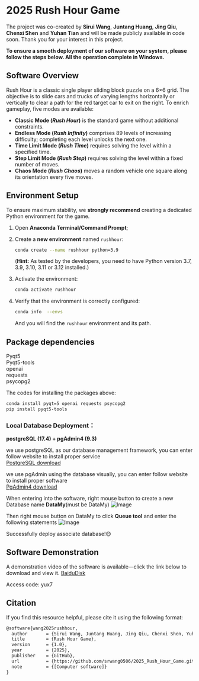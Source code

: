 # **2025 Rush Hour Game**

The project was co-created by **Sirui Wang**, **Juntang Huang**, **Jing Qiu**, **Chenxi Shen** and **Yuhan Tian** and will be made publicly available in code soon. Thank you for your interest in this project.

**To ensure a smooth deployment of our software on your system, please follow the steps below. All the operation complete in Windows.**

## Software Overview

Rush Hour is a classic single player sliding block puzzle on a 6×6 grid. The objective is to slide cars and trucks of varying lengths horizontally or vertically to clear a path for the red target car to exit on the right. To enrich gameplay, five modes are available:

- **Classic Mode (*Rush Hour*)** is the standard game without additional constraints.
- **Endless Mode (*Rush Infinity*)** comprises 89 levels of increasing difficulty; completing each level unlocks the next one.
- **Time Limit Mode (*Rush Time*)** requires solving the level within a specified time.
- **Step Limit Mode (*Rush Step*)** requires solving the level within a fixed number of moves.
- **Chaos Mode (*Rush Chaos*)** moves a random vehicle one square along its orientation every five moves.

## **Environment Setup**

To ensure maximum stability, we **strongly recommend** creating a dedicated Python environment for the game.

1. Open **Anaconda Terminal/Command Prompt**;

2. Create a **new environment** named `rushhour`:

   ```bash
   conda create --name rushhour python=3.9
   ```

   (**Hint:** As tested by the developers, you need to have Python version 3.7, 3.9, 3.10, 3.11 or 3.12 installed.)

3. Activate the environment:

   ```bash
   conda activate rushhour
   ```

4. Verify that the environment is correctly configured:

   ```bash
   conda info  --envs
   ```

   And you will find the `rushhour` environment and its path.

## Package dependencies

Pyqt5<br>
Pyqt5-tools<br>
openai<br>
requests<br>
psycopg2

The codes for installing the packages above:

```bash
conda install pyqt=5 openai requests psycopg2
pip install pyqt5-tools
```

### Local Database Deployment：

**postgreSQL (17.4) + pgAdmin4 (9.3)**

we use postgreSQL as our database management framework, you can enter follow website to install proper service<br>
[PostgreSQL download](https://www.postgresql.org/download/)

we use pgAdmin using the database visually, you can enter follow website to install proper software<br>
[PgAdmin4 download](https://www.pgadmin.org/download/pgadmin-4-windows/)

When entering into the software, right mouse button to create a new Database name **DataMy**(must be DataMy)
![Image](https://github.com/user-attachments/assets/ce0ebcf8-0c8b-4bb7-a8ac-14a5ced23432)

Then right mouse button on DataMy to click **Queue tool** and enter the following statements
![Image](https://github.com/user-attachments/assets/d0fe1b27-6721-4665-a1df-0fde1522a4f0)

Successfully deploy associate database!😊

## Software Demonstration

A demonstration video of the software is available—click the link below to download and view it.
[BaiduDisk](https://pan.baidu.com/s/1eLesSs-Q1exFacewd2RsXg)

Access code: yux7

## Citation

If you find this resource helpful, please cite it using the following format:

```latex
@software{wang2025rushhour,
  author       = {Sirui Wang, Juntang Huang, Jing Qiu, Chenxi Shen, Yuhan Tian},
  title        = {Rush Hour Game},
  version      = {1.0},
  year         = {2025},
  publisher    = {GitHub},
  url          = {https://github.com/srwang0506/2025_Rush_Hour_Game.git},
  note         = {[Computer software]}
}
```



